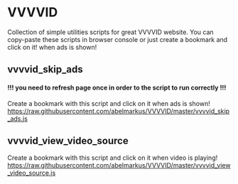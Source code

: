 # VVVVID
Collection of simple utilities scripts for great VVVVID website.
You can copy-paste these scripts in browser console or just create a bookmark and click on it! when ads is shown!

## vvvvid_skip_ads
#### !!! you need to refresh page once in order to the script to run correctly !!!
Create a bookmark with this script and click on it when ads is shown!
https://raw.githubusercontent.com/abelmarkus/VVVVID/master/vvvvid_skip_ads.js

## vvvvid_view_video_source
Create a bookmark with this script and click on it when video is playing!
https://raw.githubusercontent.com/abelmarkus/VVVVID/master/vvvvid_view_video_source.js
